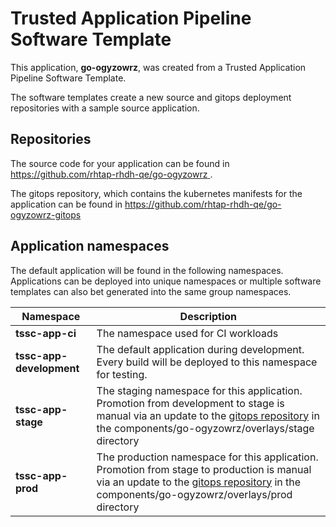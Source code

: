# Trusted Application Pipeline Software Template

This application, **go-ogyzowrz**, was created from a Trusted Application Pipeline Software Template.

The software templates create a new source and gitops deployment repositories with a sample source application. 

## Repositories

The source code for your application can be found in [https://github.com/rhtap-rhdh-qe/go-ogyzowrz ](https://github.com/rhtap-rhdh-qe/go-ogyzowrz ).
 
The gitops repository, which contains the kubernetes manifests for the application can be found in 
[https://github.com/rhtap-rhdh-qe/go-ogyzowrz-gitops ](https://github.com/rhtap-rhdh-qe/go-ogyzowrz-gitops ) 

## Application namespaces 

The default application will be found in the following namespaces. Applications can be deployed into unique namespaces or multiple software templates can also bet generated into the same group namespaces.  

|  Namespace   |  Description   |  
| -------- | -------- |
| **tssc-app-ci** | The namespace used for CI workloads |
| **tssc-app-development** | The default application during development. Every build will be deployed to this namespace for testing. |
| **tssc-app-stage** | The staging namespace for this application. Promotion from development to stage is manual via an update to the [gitops repository](https://github.com/rhtap-rhdh-qe/go-ogyzowrz-gitops ) in the components/go-ogyzowrz/overlays/stage directory |
| **tssc-app-prod** | The production namespace for this application. Promotion from stage to production is manual via an update to the [gitops repository](https://github.com/rhtap-rhdh-qe/go-ogyzowrz-gitops ) in the components/go-ogyzowrz/overlays/prod directory |